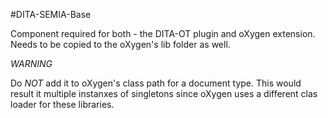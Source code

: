#DITA-SEMIA-Base

Component required for both - the DITA-OT plugin and oXygen extension.
Needs to be copied to the oXygen's lib folder as well.


*WARNING*

Do *NOT* add it to oXygen's class path for a document type. This would result it multiple instanxes of singletons since oXygen uses a different clas loader for these libraries.